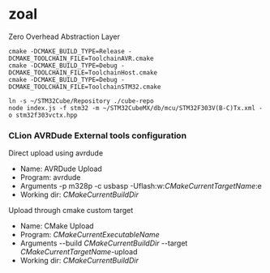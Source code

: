 # zoal
Zero Overhead Abstraction Layer

```
cmake -DCMAKE_BUILD_TYPE=Release -DCMAKE_TOOLCHAIN_FILE=ToolchainAVR.cmake
cmake -DCMAKE_BUILD_TYPE=Debug -DCMAKE_TOOLCHAIN_FILE=ToolchainHost.cmake
cmake -DCMAKE_BUILD_TYPE=Debug -DCMAKE_TOOLCHAIN_FILE=ToolchainSTM32.cmake

ln -s ~/STM32Cube/Repository ./cube-repo
node index.js -f stm32 -m ~/STM32CubeMX/db/mcu/STM32F303V(B-C)Tx.xml -o stm32f303vctx.hpp
```

### CLion AVRDude External tools configuration
Direct upload using avrdude
* Name: AVRDude Upload
* Program: avrdude
* Arguments -p m328p -c usbasp -Uflash:w:$CMakeCurrentTargetName$:e
* Working dir: $CMakeCurrentBuildDir$

Upload through cmake custom target
* Name: CMake Upload
* Program: $CMakeCurrentExecutableName$
* Arguments --build $CMakeCurrentBuildDir$ --target $CMakeCurrentTargetName$-upload
* Working dir: $CMakeCurrentBuildDir$
